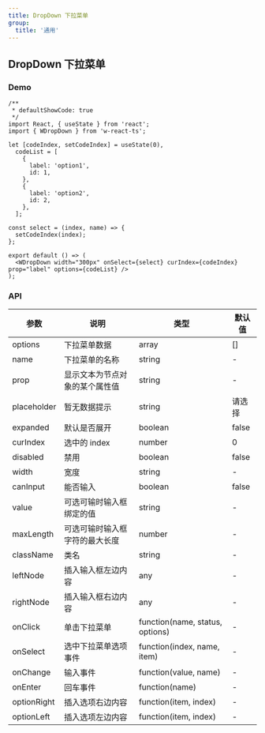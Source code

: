 ```yaml
---
title: DropDown 下拉菜单
group:
  title: '通用'
---
```


## DropDown 下拉菜单

### Demo

```tsx
/**
 * defaultShowCode: true
 */
import React, { useState } from 'react';
import { WDropDown } from 'w-react-ts';

let [codeIndex, setCodeIndex] = useState(0),
  codeList = [
    {
      label: 'option1',
      id: 1,
    },
    {
      label: 'option2',
      id: 2,
    },
  ];

const select = (index, name) => {
  setCodeIndex(index);
};

export default () => (
  <WDropDown width="300px" onSelect={select} curIndex={codeIndex} prop="label" options={codeList} />
);
```

### API

| 参数        | 说明                           | 类型                            | 默认值 |
| ----------- | ------------------------------ | ------------------------------- | ------ |
| options     | 下拉菜单数据                   | array                           | []     |
| name        | 下拉菜单的名称                 | string                          | -      |
| prop        | 显示文本为节点对象的某个属性值 | string                          | -      |
| placeholder | 暂无数据提示                   | string                          | 请选择 |
| expanded    | 默认是否展开                   | boolean                         | false  |
| curIndex    | 选中的 index                   | number                          | 0      |
| disabled    | 禁用                           | boolean                         | false  |
| width       | 宽度                           | string                          | -      |
| canInput    | 能否输入                       | boolean                         | false  |
| value       | 可选可输时输入框绑定的值       | string                          | -      |
| maxLength   | 可选可输时输入框字符的最大长度 | number                          | -      |
| className   | 类名                           | string                          | -      |
| leftNode    | 插入输入框左边内容             | any                             | -      |
| rightNode   | 插入输入框右边内容             | any                             | -      |
| onClick     | 单击下拉菜单                   | function(name, status, options) | -      |
| onSelect    | 选中下拉菜单选项事件           | function(index, name, item)     | -      |
| onChange    | 输入事件                       | function(value, name)           | -      |
| onEnter     | 回车事件                       | function(name)                  | -      |
| optionRight | 插入选项右边内容               | function(item, index)           | -      |
| optionLeft  | 插入选项左边内容               | function(item, index)           | -      |
